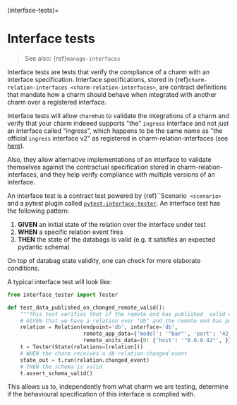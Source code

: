 (interface-tests)=
# Interface tests
> See also: {ref}`manage-interfaces`

Interface tests are tests that verify the compliance of a charm with an interface specification.
Interface specifications, stored in {ref}`charm-relation-interfaces <charm-relation-interfaces>`, are contract definitions that mandate how a charm should behave when integrated with another charm over a registered interface.

Interface tests will allow `charmhub` to validate the integrations of a charm and verify that your charm indeeed supports "the" `ingress` interface and not just an interface called "ingress", which happens to be the same name as "the official `ingress` interface v2" as registered in charm-relation-interfaces (see [here](https://github.com/canonical/charm-relation-interfaces/tree/main/interfaces/ingress/v2)).

Also, they allow alternative implementations of an interface to validate themselves against the contractual specification stored in charm-relation-interfaces, and they help verify compliance with multiple versions of an interface.

An interface test is a contract test powered by {ref}``Scenario` <scenario>` and a pytest plugin called [`pytest-interface-tester`](https://github.com/canonical/pytest-interface-tester). An interface test has the following pattern: 
1) **GIVEN** an initial state of the relation over the interface under test
2) **WHEN** a specific relation event fires
3) **THEN** the state of the databags is valid (e.g. it satisfies an expected pydantic schema)

On top of databag state validity, one can check for more elaborate conditions.

A typical interface test will look like:

```python
from interface_tester import Tester

def test_data_published_on_changed_remote_valid():
    """This test verifies that if the remote end has published  valid data and we receive a db-relation-changed event, then the schema is satisfied."""
    # GIVEN that we have a relation over "db" and the remote end has published valid data
    relation = Relation(endpoint='db', interface='db',
                        remote_app_data={'model': '"bar"', 'port': '42', 'name': '"remote"', },
                        remote_units_data={0: {'host': '"0.0.0.42"', }})
    t = Tester(State(relations=[relation]))
    # WHEN the charm receives a db-relation-changed event
    state_out = t.run(relation.changed_event)
    # THEN the schema is valid
    t.assert_schema_valid()
```

This allows us to, independently from what charm we are testing, determine if the behavioural specification of this interface is complied with.



